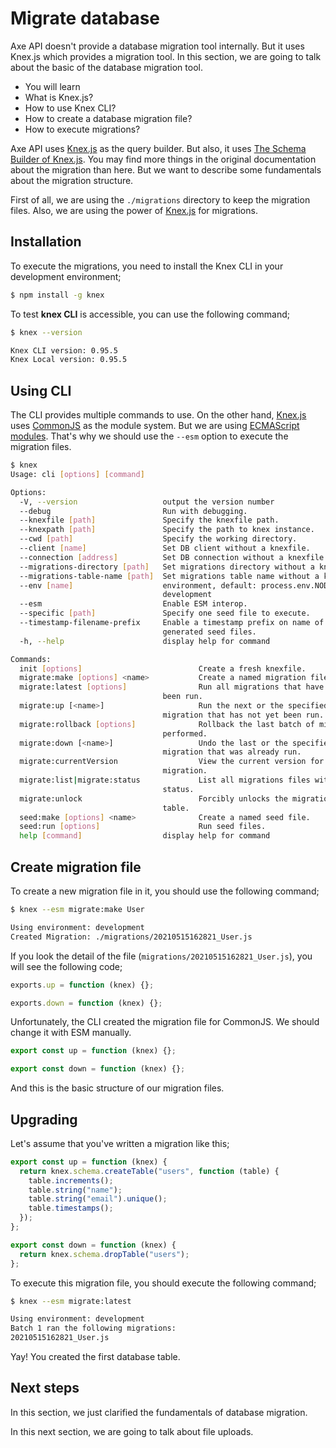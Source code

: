 # Migrate database

<p class="description">
Axe API doesn't provide a database migration tool internally. But it uses Knex.js which provides a migration tool. In this section, we are going to talk about the basic of the database migration tool.
</p>

<ul class="intro">
  <li>You will learn</li>
  <li>What is Knex.js?</li>
  <li>How to use Knex CLI?</li>
  <li>How to create a database migration file?</li>
  <li>How to execute migrations?</li>
</ul>

Axe API uses [Knex.js](http://knexjs.org/) as the query builder. But also, it uses [The Schema Builder of Knex.js](http://knexjs.org/#Schema). You may find more things in the original documentation about the migration than here. But we want to describe some fundamentals about the migration structure.

First of all, we are using the `./migrations` directory to keep the migration files. Also, we are using the power of [Knex.js](http://knexjs.org/) for migrations.

## Installation

To execute the migrations, you need to install the Knex CLI in your development environment;

```bash
$ npm install -g knex
```

To test **knex CLI** is accessible, you can use the following command;

```bash
$ knex --version

Knex CLI version: 0.95.5
Knex Local version: 0.95.5
```

## Using CLI

The CLI provides multiple commands to use. On the other hand, [Knex.js](http://knexjs.org/) uses [CommonJS](https://nodejs.org/api/modules.html#modules_modules_commonjs_modules) as the module system. But we are using [ECMAScript modules](https://nodejs.org/api/esm.html#esm_modules_ecmascript_modules). That's why we should use the `--esm` option to execute the migration files.

```bash
$ knex
Usage: cli [options] [command]

Options:
  -V, --version                   output the version number
  --debug                         Run with debugging.
  --knexfile [path]               Specify the knexfile path.
  --knexpath [path]               Specify the path to knex instance.
  --cwd [path]                    Specify the working directory.
  --client [name]                 Set DB client without a knexfile.
  --connection [address]          Set DB connection without a knexfile.
  --migrations-directory [path]   Set migrations directory without a knexfile.
  --migrations-table-name [path]  Set migrations table name without a knexfile.
  --env [name]                    environment, default: process.env.NODE_ENV ||
                                  development
  --esm                           Enable ESM interop.
  --specific [path]               Specify one seed file to execute.
  --timestamp-filename-prefix     Enable a timestamp prefix on name of
                                  generated seed files.
  -h, --help                      display help for command

Commands:
  init [options]                          Create a fresh knexfile.
  migrate:make [options] <name>           Create a named migration file.
  migrate:latest [options]                Run all migrations that have not yet
                                  been run.
  migrate:up [<name>]                     Run the next or the specified
                                  migration that has not yet been run.
  migrate:rollback [options]              Rollback the last batch of migrations
                                  performed.
  migrate:down [<name>]                   Undo the last or the specified
                                  migration that was already run.
  migrate:currentVersion                  View the current version for the
                                  migration.
  migrate:list|migrate:status             List all migrations files with
                                  status.
  migrate:unlock                          Forcibly unlocks the migrations lock
                                  table.
  seed:make [options] <name>              Create a named seed file.
  seed:run [options]                      Run seed files.
  help [command]                  display help for command
```

## Create migration file

To create a new migration file in it, you should use the following command;

```bash
$ knex --esm migrate:make User

Using environment: development
Created Migration: ./migrations/20210515162821_User.js
```

If you look the detail of the file (`migrations/20210515162821_User.js`), you will see the following code;

```js
exports.up = function (knex) {};

exports.down = function (knex) {};
```

Unfortunately, the CLI created the migration file for CommonJS. We should change it with ESM manually.

```js
export const up = function (knex) {};

export const down = function (knex) {};
```

And this is the basic structure of our migration files.

## Upgrading

Let's assume that you've written a migration like this;

```js
export const up = function (knex) {
  return knex.schema.createTable("users", function (table) {
    table.increments();
    table.string("name");
    table.string("email").unique();
    table.timestamps();
  });
};

export const down = function (knex) {
  return knex.schema.dropTable("users");
};
```

To execute this migration file, you should execute the following command;

```bash
$ knex --esm migrate:latest

Using environment: development
Batch 1 ran the following migrations:
20210515162821_User.js
```

Yay! You created the first database table.

## Next steps

In this section, we just clarified the fundamentals of database migration.

In this next section, we are going to talk about file uploads.
